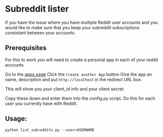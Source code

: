 # Subreddit lister

If you have the issue where you have multiple Reddit user accounts and you 
would like to make sure that you keep your subreddit subscriptions consistant 
between your accounts.


## Prerequisites

For this to work you will need to create a personal app in each of your reddit
accounts.

Go to the [apps page](https://www.reddit.com/prefs/apps/)
Click the `Create another App` button
Give the app an name, description and put `http://localhost` in the 
redirect URL box. 


This will show you your client_id info and your client secret. 


Copy these down and enter them into the config.py script. Do this for
each user you currently have with Reddit. 


## Usage:

    python list_subreddits.py --user=USERNAME
